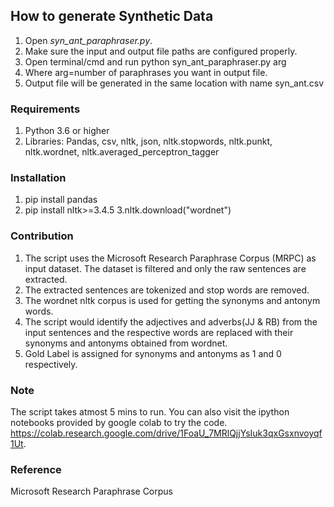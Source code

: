 ## How to generate Synthetic Data ##
1. Open *syn_ant_paraphraser.py*.
2. Make sure the input and output file paths are configured properly.
3. Open terminal/cmd and run python syn_ant_paraphraser.py arg
4. Where arg=number of paraphrases you want in output file.
5. Output file will be generated in the same location with name syn_ant.csv

### Requirements ###
1. Python 3.6 or higher
2. Libraries: Pandas, csv, nltk, json, nltk.stopwords, nltk.punkt, nltk.wordnet, nltk.averaged_perceptron_tagger

### Installation ###
1. pip install pandas
2. pip install nltk>=3.4.5
3.nltk.download("wordnet")

### Contribution ###
1. The script uses the Microsoft Research Paraphrase Corpus (MRPC) as input dataset. The dataset is filtered and only the raw sentences are extracted.
2. The extracted sentences are tokenized and stop words are removed.
3. The wordnet nltk corpus is used for getting the synonyms and antonym words.
4. The script would identify the adjectives and adverbs(JJ & RB) from the input sentences and the respective words are replaced with their synonyms and antonyms obtained from     wordnet.
5. Gold Label is assigned for synonyms and antonyms as 1 and 0 respectively.

### Note ###
The script takes atmost 5 mins to run. You can also visit the ipython notebooks provided by google colab to try the code.
https://colab.research.google.com/drive/1FoaU_7MRlQjjYsIuk3qxGsxnvoyqf1Ut.

### Reference ###

Microsoft Research Paraphrase Corpus
